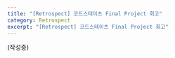```yaml
---
title: "[Retrospect] 코드스테이츠 Final Project 회고"
category: Retrospect
excerpt: "[Retrospect] 코드스테이츠 Final Project 회고"
---
```


(작성중)
